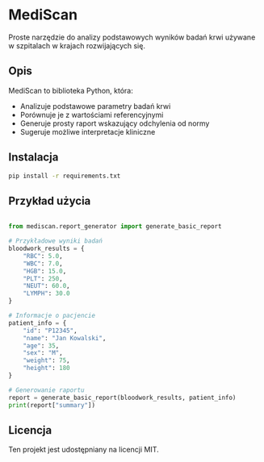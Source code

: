 # MediScan

Proste narzędzie do analizy podstawowych wyników badań krwi używane w szpitalach w krajach rozwijających się.

## Opis

MediScan to biblioteka Python, która:
- Analizuje podstawowe parametry badań krwi
- Porównuje je z wartościami referencyjnymi
- Generuje prosty raport wskazujący odchylenia od normy
- Sugeruje możliwe interpretacje kliniczne

## Instalacja

```bash
pip install -r requirements.txt
```

## Przykład użycia

```python

from mediscan.report_generator import generate_basic_report

# Przykładowe wyniki badań
bloodwork_results = {
    "RBC": 5.0,
    "WBC": 7.0,
    "HGB": 15.0,
    "PLT": 250,
    "NEUT": 60.0,
    "LYMPH": 30.0
}

# Informacje o pacjencie
patient_info = {
    "id": "P12345",
    "name": "Jan Kowalski",
    "age": 35,
    "sex": "M",
    "weight": 75,
    "height": 180
}

# Generowanie raportu
report = generate_basic_report(bloodwork_results, patient_info)
print(report["summary"])

```
## Licencja
Ten projekt jest udostępniany na licencji MIT.